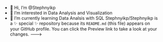 - 👋 Hi, I’m @Stephnyikp
- 👀 I’m interested in Data Analysis and Visualization
- 🌱 I’m currently learning Data Analsis with SQL
Stephnyikp/Stephnyikp is a ✨ special ✨ repository because its `README.md` (this file) appears on your GitHub profile.
You can click the Preview link to take a look at your changes.
--->
